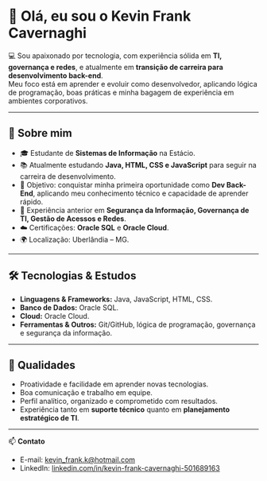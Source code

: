 # 👋 Olá, eu sou o Kevin Frank Cavernaghi  

💻 Sou apaixonado por tecnologia, com experiência sólida em **TI, governança e redes**, e atualmente em **transição de carreira para desenvolvimento back-end**.  
Meu foco está em aprender e evoluir como desenvolvedor, aplicando lógica de programação, boas práticas e minha bagagem de experiência em ambientes corporativos.  

---

## 🚀 Sobre mim
- 🎓 Estudante de **Sistemas de Informação** na Estácio.  
- 📚 Atualmente estudando **Java, HTML, CSS e JavaScript** para seguir na carreira de desenvolvimento.  
- 🎯 Objetivo: conquistar minha primeira oportunidade como **Dev Back-End**, aplicando meu conhecimento técnico e capacidade de aprender rápido.  
- 🔐 Experiência anterior em **Segurança da Informação, Governança de TI, Gestão de Acessos e Redes**.  
- ☁️ Certificações: **Oracle SQL** e **Oracle Cloud**.  
- 🌍 Localização: Uberlândia – MG.    

---

## 🛠️ Tecnologias & Estudos
- **Linguagens & Frameworks:** Java, JavaScript, HTML, CSS.  
- **Banco de Dados:** Oracle SQL.  
- **Cloud:** Oracle Cloud.  
- **Ferramentas & Outros:** Git/GitHub, lógica de programação, governança e segurança da informação.  

---

## 🌟 Qualidades
- Proatividade e facilidade em aprender novas tecnologias.  
- Boa comunicação e trabalho em equipe.  
- Perfil analítico, organizado e comprometido com resultados.  
- Experiência tanto em **suporte técnico** quanto em **planejamento estratégico de TI**.  

---

📫 **Contato**  
- E-mail: kevin_frank.k@hotmail.com  
- LinkedIn: [linkedin.com/in/kevin-frank-cavernaghi-501689163](https://www.linkedin.com/in/kevin-frank-cavernaghi-501689163)  


